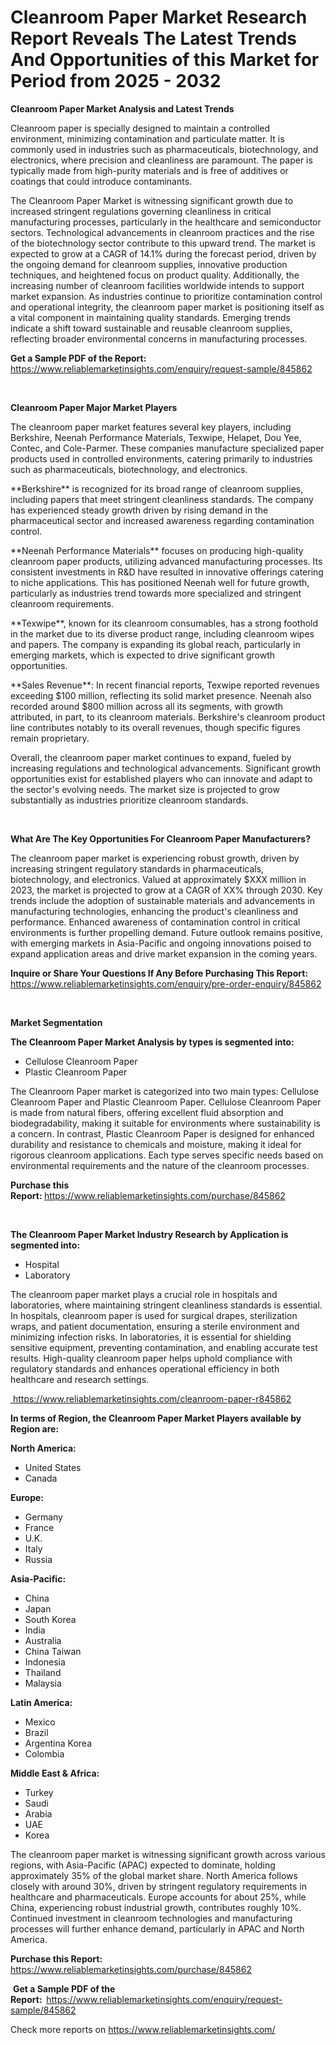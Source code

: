 <p><h1>Cleanroom Paper Market Research Report Reveals The Latest Trends And Opportunities of this Market for Period from 2025 - 2032</h1></p><p><strong>Cleanroom Paper Market Analysis and Latest Trends</strong></p>
<p><p>Cleanroom paper is specially designed to maintain a controlled environment, minimizing contamination and particulate matter. It is commonly used in industries such as pharmaceuticals, biotechnology, and electronics, where precision and cleanliness are paramount. The paper is typically made from high-purity materials and is free of additives or coatings that could introduce contaminants.</p><p>The Cleanroom Paper Market is witnessing significant growth due to increased stringent regulations governing cleanliness in critical manufacturing processes, particularly in the healthcare and semiconductor sectors. Technological advancements in cleanroom practices and the rise of the biotechnology sector contribute to this upward trend. The market is expected to grow at a CAGR of 14.1% during the forecast period, driven by the ongoing demand for cleanroom supplies, innovative production techniques, and heightened focus on product quality. Additionally, the increasing number of cleanroom facilities worldwide intends to support market expansion. As industries continue to prioritize contamination control and operational integrity, the cleanroom paper market is positioning itself as a vital component in maintaining quality standards. Emerging trends indicate a shift toward sustainable and reusable cleanroom supplies, reflecting broader environmental concerns in manufacturing processes.</p></p>
<p><strong>Get a Sample PDF of the Report:&nbsp;</strong> <a href="https://www.reliablemarketinsights.com/enquiry/request-sample/845862?utm_campaign=2207&utm_medium=2&utm_source=Github&utm_content=ia&utm_term=05042025&utm_id=cleanroom-paper">https://www.reliablemarketinsights.com/enquiry/request-sample/845862</a></p>
<p>&nbsp;</p>
<p><strong>Cleanroom Paper Major Market Players</strong></p>
<p><p>The cleanroom paper market features several key players, including Berkshire, Neenah Performance Materials, Texwipe, Helapet, Dou Yee, Contec, and Cole-Parmer. These companies manufacture specialized paper products used in controlled environments, catering primarily to industries such as pharmaceuticals, biotechnology, and electronics.</p><p>**Berkshire** is recognized for its broad range of cleanroom supplies, including papers that meet stringent cleanliness standards. The company has experienced steady growth driven by rising demand in the pharmaceutical sector and increased awareness regarding contamination control. </p><p>**Neenah Performance Materials** focuses on producing high-quality cleanroom paper products, utilizing advanced manufacturing processes. Its consistent investments in R&D have resulted in innovative offerings catering to niche applications. This has positioned Neenah well for future growth, particularly as industries trend towards more specialized and stringent cleanroom requirements.</p><p>**Texwipe**, known for its cleanroom consumables, has a strong foothold in the market due to its diverse product range, including cleanroom wipes and papers. The company is expanding its global reach, particularly in emerging markets, which is expected to drive significant growth opportunities.</p><p>**Sales Revenue**: In recent financial reports, Texwipe reported revenues exceeding $100 million, reflecting its solid market presence. Neenah also recorded around $800 million across all its segments, with growth attributed, in part, to its cleanroom materials. Berkshire's cleanroom product line contributes notably to its overall revenues, though specific figures remain proprietary.</p><p>Overall, the cleanroom paper market continues to expand, fueled by increasing regulations and technological advancements. Significant growth opportunities exist for established players who can innovate and adapt to the sector's evolving needs. The market size is projected to grow substantially as industries prioritize cleanroom standards.</p></p>
<p>&nbsp;</p>
<p><strong>What Are The Key Opportunities For Cleanroom Paper Manufacturers?</strong></p>
<p><p>The cleanroom paper market is experiencing robust growth, driven by increasing stringent regulatory standards in pharmaceuticals, biotechnology, and electronics. Valued at approximately $XXX million in 2023, the market is projected to grow at a CAGR of XX% through 2030. Key trends include the adoption of sustainable materials and advancements in manufacturing technologies, enhancing the product's cleanliness and performance. Enhanced awareness of contamination control in critical environments is further propelling demand. Future outlook remains positive, with emerging markets in Asia-Pacific and ongoing innovations poised to expand application areas and drive market expansion in the coming years.</p></p>
<p><strong>Inquire or Share Your Questions If Any Before Purchasing This Report:</strong> <a href="https://www.reliablemarketinsights.com/enquiry/pre-order-enquiry/845862?utm_campaign=2207&utm_medium=2&utm_source=Github&utm_content=ia&utm_term=05042025&utm_id=cleanroom-paper">https://www.reliablemarketinsights.com/enquiry/pre-order-enquiry/845862</a></p>
<p>&nbsp;</p>
<p><strong>Market Segmentation</strong></p>
<p><strong>The Cleanroom Paper Market Analysis by types is segmented into:</strong></p>
<p><ul><li>Cellulose Cleanroom Paper</li><li>Plastic Cleanroom Paper</li></ul></p>
<p><p>The Cleanroom Paper market is categorized into two main types: Cellulose Cleanroom Paper and Plastic Cleanroom Paper. Cellulose Cleanroom Paper is made from natural fibers, offering excellent fluid absorption and biodegradability, making it suitable for environments where sustainability is a concern. In contrast, Plastic Cleanroom Paper is designed for enhanced durability and resistance to chemicals and moisture, making it ideal for rigorous cleanroom applications. Each type serves specific needs based on environmental requirements and the nature of the cleanroom processes.</p></p>
<p><strong>Purchase this Report:&nbsp;</strong><a href="https://www.reliablemarketinsights.com/purchase/845862?utm_campaign=2207&utm_medium=2&utm_source=Github&utm_content=ia&utm_term=05042025&utm_id=cleanroom-paper">https://www.reliablemarketinsights.com/purchase/845862</a></p>
<p>&nbsp;</p>
<p><strong>The Cleanroom Paper Market Industry Research by Application is segmented into:</strong></p>
<p><ul><li>Hospital</li><li>Laboratory</li></ul></p>
<p><p>The cleanroom paper market plays a crucial role in hospitals and laboratories, where maintaining stringent cleanliness standards is essential. In hospitals, cleanroom paper is used for surgical drapes, sterilization wraps, and patient documentation, ensuring a sterile environment and minimizing infection risks. In laboratories, it is essential for shielding sensitive equipment, preventing contamination, and enabling accurate test results. High-quality cleanroom paper helps uphold compliance with regulatory standards and enhances operational efficiency in both healthcare and research settings.</p></p>
<p><a href="https://www.reliablemarketinsights.com/cleanroom-paper-r845862?utm_campaign=2207&utm_medium=2&utm_source=Github&utm_content=ia&utm_term=05042025&utm_id=cleanroom-paper">&nbsp;https://www.reliablemarketinsights.com/cleanroom-paper-r845862</a></p>
<p><strong>In terms of Region, the Cleanroom Paper Market Players available by Region are:</strong></p>
<p>
    <p> <strong> North America: </strong>
        <ul>
            <li>United States</li>
            <li>Canada</li>
        </ul>
        </p> 
    <p> <strong> Europe: </strong>
        <ul>
            <li>Germany</li>
            <li>France</li>
            <li>U.K.</li>
            <li>Italy</li>
            <li>Russia</li>
        </ul>
        </p> 
    <p> <strong> Asia-Pacific: </strong>
        <ul>
            <li>China</li>
            <li>Japan</li>
            <li>South Korea</li>
            <li>India</li>
            <li>Australia</li>
            <li>China Taiwan</li>
            <li>Indonesia</li>
            <li>Thailand</li>
            <li>Malaysia</li>
        </ul>
        </p> 
    <p> <strong> Latin America: </strong>
        <ul>
            <li>Mexico</li>
            <li>Brazil</li>
            <li>Argentina Korea</li>
            <li>Colombia</li>
        </ul>
        </p> 
    <p> <strong> Middle East & Africa: </strong>
        <ul>
            <li>Turkey</li>
            <li>Saudi</li>
            <li>Arabia</li>
            <li>UAE</li>
            <li>Korea</li>
        </ul>
    </p>
    </p>
<p><p>The cleanroom paper market is witnessing significant growth across various regions, with Asia-Pacific (APAC) expected to dominate, holding approximately 35% of the global market share. North America follows closely with around 30%, driven by stringent regulatory requirements in healthcare and pharmaceuticals. Europe accounts for about 25%, while China, experiencing robust industrial growth, contributes roughly 10%. Continued investment in cleanroom technologies and manufacturing processes will further enhance demand, particularly in APAC and North America.</p></p>
<p><strong>Purchase this Report: </strong><a href="https://www.reliablemarketinsights.com/purchase/845862?utm_campaign=2207&utm_medium=2&utm_source=Github&utm_content=ia&utm_term=05042025&utm_id=cleanroom-paper">https://www.reliablemarketinsights.com/purchase/845862</a></p>
<p>&nbsp;<strong>Get a Sample PDF of the Report:&nbsp;&nbsp;</strong><a href="https://www.reliablemarketinsights.com/enquiry/request-sample/845862?utm_campaign=2207&utm_medium=2&utm_source=Github&utm_content=ia&utm_term=05042025&utm_id=cleanroom-paper">https://www.reliablemarketinsights.com/enquiry/request-sample/845862</a></p>
<p><strong></strong></p>
<p>Check more reports on <a href="https://www.reliablemarketinsights.com/?utm_campaign=2207&utm_medium=2&utm_source=Github&utm_content=ia&utm_term=05042025&utm_id=cleanroom-paper">https://www.reliablemarketinsights.com/</a></p>
